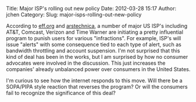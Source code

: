 Title: Major ISP's rolling out new policy
Date: 2012-03-28 15:17
Author: jchen
Category:
Slug: major-isps-rolling-out-new-policy

According to [eff.org][] and [arstechnica][], a number of major US ISP's
including AT&T, Comcast, Verizon and Time Warner are initiating a pretty
influential program to punish users for various "infractions". For
example, ISP's will issue "alerts" with some consequence tied to each
type of alert, such as bandwidth throttling and account suspension. I'm
not surprised that this kind of deal has been in the works, but I am
surprised by how no consumer advocates were involved in the discussion.
This just increases the companies' already unbalanced power over
consumers in the United States.

I'm curious to see how the internet responds to this move. Will there be
a SOPA/PIPA style reaction that reverses the program? Or will the
consumers fail to recognize the significance of this deal?

  [eff.org]: https://www.eff.org/deeplinks/2012/03/graduated-response-deal-steamrollers-towards-july-1-launch?fucktheRIAA
  [arstechnica]: http://arstechnica.com/tech-policy/news/2011/07/the-six-ways-you-can-appeal-the-new-copyright-alerts.ars
